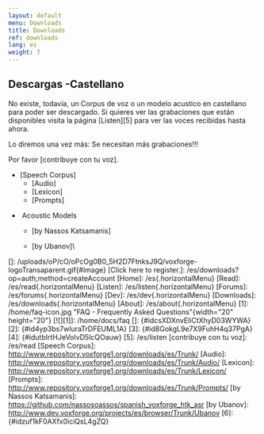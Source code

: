 ```yaml
---
layout: default
menu: Downloads
title: Downloads
ref: downloads
lang: es
weight: 7
---
```


Descargas -Castellano
---------------------

No existe, todavía, un Corpus de voz o un modelo acustico en castellano
para poder ser descargado. Si quieres ver las grabaciones que están
disponibles visita la página [Listen][5] para ver las voces recibidas
hasta ahora.

Lo diremos una vez más: Se necesitan más grabaciones!!!

Por favor [contribuye con tu voz].

-   [Speech Corpus]
    -   [Audio]
    -   [Lexicon]
    -   [Prompts]

<!-- -->

-    Acoustic Models
    -   [by Nassos Katsamanis]

    -   [by Ubanov]\



  []: /uploads/oP/cO/oPcOg0B0_5H2D7FtnksJ9Q/voxforge-logoTransaparent.gif{#image}
  [Click here to register.]: /es/downloads?op=auth;method=createAccount
  [Home]: /es{.horizontalMenu}
  [Read]: /es/read{.horizontalMenu}
  [Listen]: /es/listen{.horizontalMenu}
  [Forums]: /es/forums{.horizontalMenu}
  [Dev]: /es/dev{.horizontalMenu}
  [Downloads]: /es/downloads{.horizontalMenu}
  [About]: /es/about{.horizontalMenu}
  [1]: /home/faq-icon.jpg "FAQ - Frequently Asked Questions"{width="20"
  height="20"}
  [![][1]]: /home/docs/faq
  []: {#idcsXDXnvEliCtXhyD03WYWA}
  [2]: {#id4yp3bs7wluraTrDFEUML1A}
  [3]: {#id8GokgL9e7X9FuhH4q37PgA}
  [4]: {#idutbIrtHJeVoIvD5lcQOauw}
  [5]: /es/listen
  [contribuye con tu voz]: /es/read
  [Speech Corpus]: http://www.repository.voxforge1.org/downloads/es/Trunk/
  [Audio]: http://www.repository.voxforge1.org/downloads/es/Trunk/Audio/
  [Lexicon]: http://www.repository.voxforge1.org/downloads/es/Trunk/Lexicon/
  [Prompts]: http://www.repository.voxforge1.org/downloads/es/Trunk/Prompts/
  [by Nassos Katsamanis]: https://github.com/nassosoassos/spanish_voxforge_htk_asr
  [by Ubanov]: http://www.dev.voxforge.org/projects/es/browser/Trunk/Ubanov
  [6]: {#idzuf1kF0AXfx0iciQsL4gZQ}
